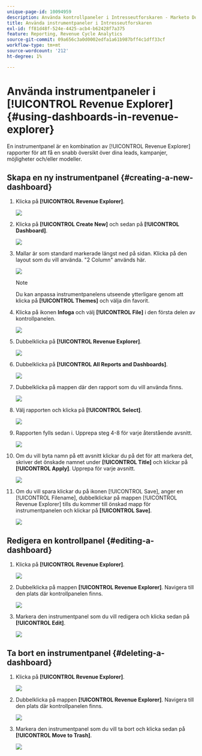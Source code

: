 ```yaml
---
unique-page-id: 10094959
description: Använda kontrollpaneler i Intresseutforskaren - Marketo Docs - produktdokumentation
title: Använda instrumentpaneler i Intresseutforskaren
exl-id: ff81d48f-524e-4425-acb4-b62428f7a375
feature: Reporting, Revenue Cycle Analytics
source-git-commit: 09a656c3a0d0002edfa1a61b987bff4c1dff33cf
workflow-type: tm+mt
source-wordcount: '212'
ht-degree: 1%

---
```


# Använda instrumentpaneler i [!UICONTROL Revenue Explorer] {#using-dashboards-in-revenue-explorer}

En instrumentpanel är en kombination av [!UICONTROL Revenue Explorer] rapporter för att få en snabb översikt över dina leads, kampanjer, möjligheter och/eller modeller.

## Skapa en ny instrumentpanel {#creating-a-new-dashboard}

1. Klicka på **[!UICONTROL Revenue Explorer]**.

   ![](assets/one.png)

1. Klicka på **[!UICONTROL Create New]** och sedan på **[!UICONTROL Dashboard]**.

   ![](assets/two.png)

1. Mallar är som standard markerade längst ned på sidan. Klicka på den layout som du vill använda. &quot;2 Column&quot; används här.

   ![](assets/three.png)

   >[!NOTE]
   >
   >Du kan anpassa instrumentpanelens utseende ytterligare genom att klicka på **[!UICONTROL Themes]** och välja din favorit.

1. Klicka på ikonen **Infoga** och välj **[!UICONTROL File]** i den första delen av kontrollpanelen.

   ![](assets/four.png)

1. Dubbelklicka på **[!UICONTROL Revenue Explorer]**.

   ![](assets/five.png)

1. Dubbelklicka på **[!UICONTROL All Reports and Dashboards]**.

   ![](assets/six.png)

1. Dubbelklicka på mappen där den rapport som du vill använda finns.

   ![](assets/seven.png)

1. Välj rapporten och klicka på **[!UICONTROL Select]**.

   ![](assets/eight.png)

1. Rapporten fylls sedan i. Upprepa steg 4-8 för varje återstående avsnitt.

   ![](assets/nine.png)

1. Om du vill byta namn på ett avsnitt klickar du på det för att markera det, skriver det önskade namnet under **[!UICONTROL Title]** och klickar på **[!UICONTROL Apply]**. Upprepa för varje avsnitt.

   ![](assets/ten.png)

1. Om du vill spara klickar du på ikonen [!UICONTROL Save], anger en [!UICONTROL Filename], dubbelklickar på mappen [!UICONTROL Revenue Explorer] tills du kommer till önskad mapp för instrumentpanelen och klickar på **[!UICONTROL Save]**.

   ![](assets/eleven.png)

## Redigera en kontrollpanel {#editing-a-dashboard}

1. Klicka på **[!UICONTROL Revenue Explorer]**.

   ![](assets/one.png)

1. Dubbelklicka på mappen **[!UICONTROL Revenue Explorer]**. Navigera till den plats där kontrollpanelen finns.

   ![](assets/thirteen.png)

1. Markera den instrumentpanel som du vill redigera och klicka sedan på **[!UICONTROL Edit]**.

   ![](assets/fourteen.png)

## Ta bort en instrumentpanel {#deleting-a-dashboard}

1. Klicka på **[!UICONTROL Revenue Explorer]**.

   ![](assets/one.png)

1. Dubbelklicka på mappen **[!UICONTROL Revenue Explorer]**. Navigera till den plats där kontrollpanelen finns.

   ![](assets/thirteen.png)

1. Markera den instrumentpanel som du vill ta bort och klicka sedan på **[!UICONTROL Move to Trash]**.

   ![](assets/fifteen.png)
